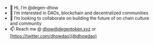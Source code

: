 - 👋 Hi, I’m @degen-dhow
- 👀 I’m interested in DAOs, blockchain and decentralized communities
- 💞️ I’m looking to collaborate on building the future of on chain culture and community
- 📫 Reach me @ dhow@degentoken.xyz or [https://twitter.com/dhowdao](@dhowdao)

<!---
degen-dhow/degen-dhow is a ✨ special ✨ repository because its `README.md` (this file) appears on your GitHub profile.
You can click the Preview link to take a look at your changes.
--->
